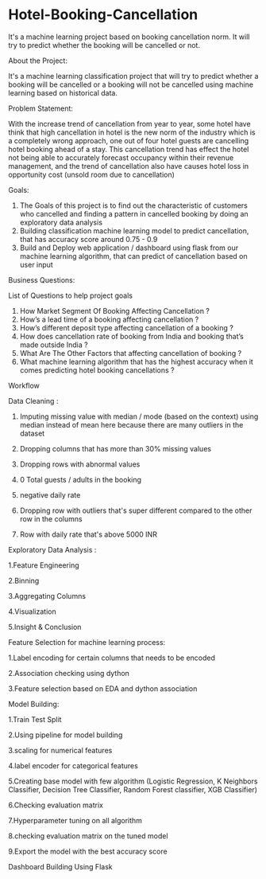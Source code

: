 # Hotel-Booking-Cancellation
It's a machine learning project based on booking cancellation norm. It will try to predict whether the booking will be cancelled or not.

About the Project:

It's a machine learning classification project that will try to predict whether a booking will be cancelled or a booking will not be cancelled using machine learning based on historical data.

Problem Statement:

With the increase trend of cancellation from year to year, some hotel have think that high cancellation in hotel is the new norm of the industry which is a completely wrong approach, one out of four hotel guests are cancelling hotel booking ahead of a stay. This cancellation trend has effect the hotel not being able to accurately forecast occupancy within their revenue management, and the trend of cancellation also have causes hotel loss in opportunity cost (unsold room due to cancellation)

Goals:
1. The Goals of this project is to find out the characteristic of customers who cancelled and finding a pattern in cancelled booking by doing an exploratory data      analysis
2. Building classification machine learning model to predict cancellation, that has accuracy score around 0.75 - 0.9
3. Build and Deploy web application / dashboard using flask from our machine learning algorithm, that can predict of cancellation based on user input

Business Questions:

List of Questions to help project goals
1. How Market Segment Of Booking Affecting Cancellation ?
2. How’s a lead time of a booking affecting cancellation ?
3. How’s different deposit type affecting cancellation of a booking ?
4. How does cancellation rate of booking from India and booking that’s made outside India ?
5. What Are The Other Factors that affecting cancellation of booking ?
6. What machine learning algorithm that has the highest accuracy when it comes predicting hotel booking cancellations ?

Workflow

Data Cleaning :

1. Imputing missing value with median / mode (based on the context) using median instead of mean here because there are many outliers in the dataset

2. Dropping columns that has more than 30% missing values

4. Dropping rows with abnormal values

6. 0 Total guests / adults in the booking
 
8. negative daily rate
 
9. Dropping row with outliers that's super different compared to the other row in the columns

10. Row with daily rate that's above 5000 INR

 
Exploratory Data Analysis :


1.Feature Engineering

2.Binning

3.Aggregating Columns

4.Visualization

5.Insight & Conclusion


Feature Selection for machine learning process:


1.Label encoding for certain columns that needs to be encoded

2.Association checking using dython

3.Feature selection based on EDA and dython association

Model Building:


1.Train Test Split

2.Using pipeline for model building

3.scaling for numerical features

4.label encoder for categorical features

5.Creating base model with few algorithm (Logistic Regression, K Neighbors Classifier, Decision Tree Classifier, Random Forest classifier, XGB Classifier)

6.Checking evaluation matrix

7.Hyperparameter tuning on all algorithm

8.checking evaluation matrix on the tuned model

9.Export the model with the best accuracy score

 
Dashboard Building Using Flask
 



